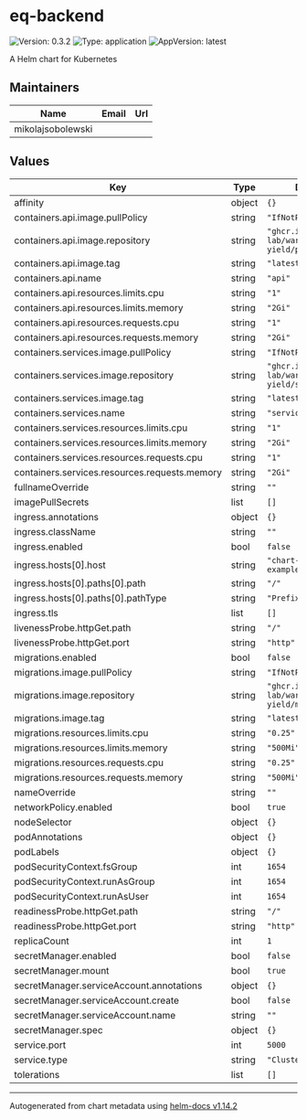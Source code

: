 # eq-backend

![Version: 0.3.2](https://img.shields.io/badge/Version-0.3.2-informational?style=flat-square) ![Type: application](https://img.shields.io/badge/Type-application-informational?style=flat-square) ![AppVersion: latest](https://img.shields.io/badge/AppVersion-latest-informational?style=flat-square)

A Helm chart for Kubernetes

## Maintainers

| Name | Email | Url |
| ---- | ------ | --- |
| mikolajsobolewski |  |  |

## Values

| Key | Type | Default | Description |
|-----|------|---------|-------------|
| affinity | object | `{}` |  |
| containers.api.image.pullPolicy | string | `"IfNotPresent"` |  |
| containers.api.image.repository | string | `"ghcr.io/eq-lab/warden-yield/presentation"` |  |
| containers.api.image.tag | string | `"latest"` |  |
| containers.api.name | string | `"api"` |  |
| containers.api.resources.limits.cpu | string | `"1"` |  |
| containers.api.resources.limits.memory | string | `"2Gi"` |  |
| containers.api.resources.requests.cpu | string | `"1"` |  |
| containers.api.resources.requests.memory | string | `"2Gi"` |  |
| containers.services.image.pullPolicy | string | `"IfNotPresent"` |  |
| containers.services.image.repository | string | `"ghcr.io/eq-lab/warden-yield/services"` |  |
| containers.services.image.tag | string | `"latest"` |  |
| containers.services.name | string | `"services"` |  |
| containers.services.resources.limits.cpu | string | `"1"` |  |
| containers.services.resources.limits.memory | string | `"2Gi"` |  |
| containers.services.resources.requests.cpu | string | `"1"` |  |
| containers.services.resources.requests.memory | string | `"2Gi"` |  |
| fullnameOverride | string | `""` |  |
| imagePullSecrets | list | `[]` |  |
| ingress.annotations | object | `{}` |  |
| ingress.className | string | `""` |  |
| ingress.enabled | bool | `false` |  |
| ingress.hosts[0].host | string | `"chart-example.local"` |  |
| ingress.hosts[0].paths[0].path | string | `"/"` |  |
| ingress.hosts[0].paths[0].pathType | string | `"Prefix"` |  |
| ingress.tls | list | `[]` |  |
| livenessProbe.httpGet.path | string | `"/"` |  |
| livenessProbe.httpGet.port | string | `"http"` |  |
| migrations.enabled | bool | `false` |  |
| migrations.image.pullPolicy | string | `"IfNotPresent"` |  |
| migrations.image.repository | string | `"ghcr.io/eq-lab/warden-yield/migrations"` |  |
| migrations.image.tag | string | `"latest"` |  |
| migrations.resources.limits.cpu | string | `"0.25"` |  |
| migrations.resources.limits.memory | string | `"500Mi"` |  |
| migrations.resources.requests.cpu | string | `"0.25"` |  |
| migrations.resources.requests.memory | string | `"500Mi"` |  |
| nameOverride | string | `""` |  |
| networkPolicy.enabled | bool | `true` |  |
| nodeSelector | object | `{}` |  |
| podAnnotations | object | `{}` |  |
| podLabels | object | `{}` |  |
| podSecurityContext.fsGroup | int | `1654` |  |
| podSecurityContext.runAsGroup | int | `1654` |  |
| podSecurityContext.runAsUser | int | `1654` |  |
| readinessProbe.httpGet.path | string | `"/"` |  |
| readinessProbe.httpGet.port | string | `"http"` |  |
| replicaCount | int | `1` |  |
| secretManager.enabled | bool | `false` |  |
| secretManager.mount | bool | `true` |  |
| secretManager.serviceAccount.annotations | object | `{}` |  |
| secretManager.serviceAccount.create | bool | `false` |  |
| secretManager.serviceAccount.name | string | `""` |  |
| secretManager.spec | object | `{}` |  |
| service.port | int | `5000` |  |
| service.type | string | `"ClusterIP"` |  |
| tolerations | list | `[]` |  |

----------------------------------------------
Autogenerated from chart metadata using [helm-docs v1.14.2](https://github.com/norwoodj/helm-docs/releases/v1.14.2)
